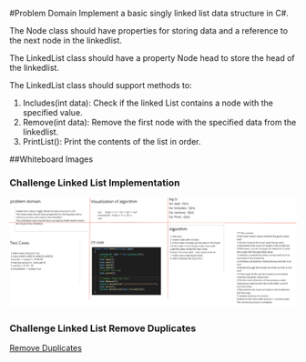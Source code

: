 #Problem Domain
Implement a basic singly linked list data structure in C#.

The Node class should have properties for storing data and a reference to the next node in the linkedlist.

The LinkedList class should have a property Node head to store the head of the linkedlist.

The LinkedList class should support methods to:

1. Includes(int data): Check if the linked List contains a node with the specified value.
2. Remove(int data): Remove the first node with the specified data from the linkedlist.
3. PrintList(): Print the contents of the list in order.

##Whiteboard Images

### Challenge Linked List Implementation
![Linked List Implementation](./LinkedList.png)


### Challenge Linked List Remove Duplicates

[Remove Duplicates](./LinkedList/Remove_Duplicat/README.md)

